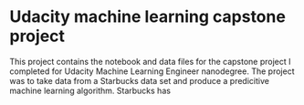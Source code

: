 # Udacity machine learning capstone project

This project contains the notebook and data files for the capstone project I completed for Udacity Machine Learning Engineer nanodegree.  The project was to take data from a Starbucks data set and produce a predicitive machine learning algorithm.  Starbucks has 
